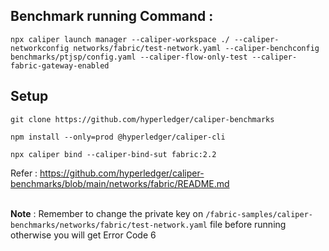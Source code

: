 
## Benchmark running Command :

```
npx caliper launch manager --caliper-workspace ./ --caliper-networkconfig networks/fabric/test-network.yaml --caliper-benchconfig benchmarks/ptjsp/config.yaml --caliper-flow-only-test --caliper-fabric-gateway-enabled
```

## Setup

```
git clone https://github.com/hyperledger/caliper-benchmarks
```

```
npm install --only=prod @hyperledger/caliper-cli
```

```
npx caliper bind --caliper-bind-sut fabric:2.2
```

Refer : https://github.com/hyperledger/caliper-benchmarks/blob/main/networks/fabric/README.md

<br>
<b>Note</b> : Remember to change the private key on <code>/fabric-samples/caliper-benchmarks/networks/fabric/test-network.yaml</code> file before running otherwise you will get Error Code 6

